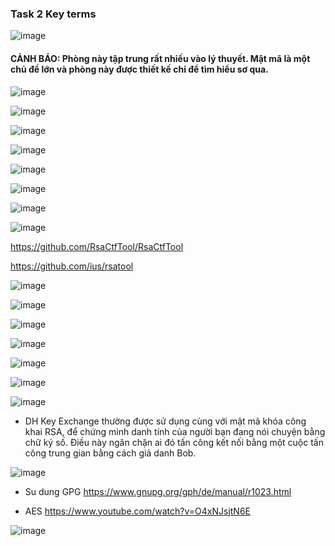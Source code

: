 ### Task 2 Key terms

![image](https://github.com/user-attachments/assets/b615c9e9-4798-4424-bc91-3edeb32958e4)

#### CẢNH BÁO: Phòng này tập trung rất nhiều vào lý thuyết. Mật mã là một chủ đề lớn và phòng này được thiết kế chỉ để tìm hiểu sơ qua.

![image](https://github.com/user-attachments/assets/73a426de-cbd9-4664-a979-8955a78d0cec)

![image](https://github.com/user-attachments/assets/b31b5508-f100-43ad-8d35-470c30b3c123)

![image](https://github.com/user-attachments/assets/d2c4d92a-a0c2-42fe-bd7b-c54afda900cc)

![image](https://github.com/user-attachments/assets/28b3a2b5-fdd7-44fb-b1bd-1ce7829e05cc)

![image](https://github.com/user-attachments/assets/f1fdad1a-5b50-475e-ad89-6e7485898696)

![image](https://github.com/user-attachments/assets/e3d9b7ba-39e9-45cc-a901-07e76576c56c)

![image](https://github.com/user-attachments/assets/3c8926dd-6630-4b7b-a037-4a85ec9c489c)

![image](https://github.com/user-attachments/assets/03c941d1-ced3-43b1-8b78-a3cefd330243)

https://github.com/RsaCtfTool/RsaCtfTool

https://github.com/ius/rsatool

![image](https://github.com/user-attachments/assets/157547c9-4248-431f-a0ea-c47f56eab21c)

![image](https://github.com/user-attachments/assets/ac3bfe90-b426-4af8-a031-0df3b731c935)

![image](https://github.com/user-attachments/assets/3f652429-2bfe-4683-8ef7-56dfc153635e)

![image](https://github.com/user-attachments/assets/ce59b6ca-a9d2-446c-8942-ad0dbcbfe372)

![image](https://github.com/user-attachments/assets/e5ecd9fb-84fc-4d97-ae10-33b4f1f11a0a)

![image](https://github.com/user-attachments/assets/d78c7ddb-31a0-4466-a5ae-c6b99f79b95f)

![image](https://github.com/user-attachments/assets/638df4a2-aa88-49a5-a9a7-0026d34afcf6)

- DH Key Exchange thường được sử dụng cùng với mật mã khóa công khai RSA, để chứng minh danh tính của người bạn đang nói chuyện bằng chữ ký số. Điều này ngăn chặn ai đó tấn công kết nối bằng một cuộc tấn công trung gian bằng cách giả danh Bob.

![image](https://github.com/user-attachments/assets/1a39b73f-806c-4deb-99d2-d7f9f8664609)

- Su dung GPG  https://www.gnupg.org/gph/de/manual/r1023.html

- AES https://www.youtube.com/watch?v=O4xNJsjtN6E

![image](https://github.com/user-attachments/assets/041a8a5a-19b4-481c-b7cc-a75650b1d91c)
